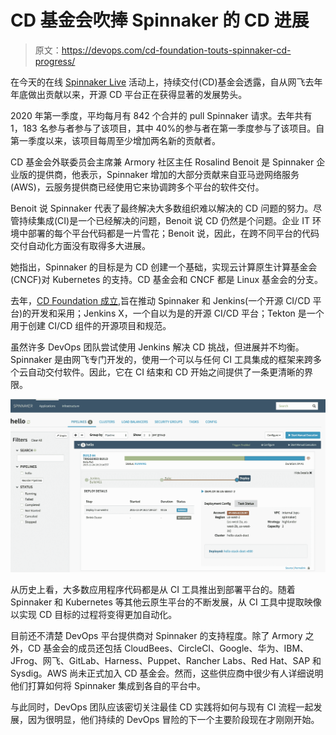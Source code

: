 # CD 基金会吹捧 Spinnaker 的 CD 进展

> 原文：<https://devops.com/cd-foundation-touts-spinnaker-cd-progress/>

在今天的在线 [Spinnaker Live](https://events.linuxfoundation.org/spinnaker-live/) 活动上，持续交付(CD)基金会透露，自从网飞去年年底做出贡献以来，开源 CD 平台正在获得显著的发展势头。

2020 年第一季度，平均每月有 842 个合并的 pull Spinnaker 请求。去年共有 1，183 名参与者参与了该项目，其中 40%的参与者在第一季度参与了该项目。自第一季度以来，该项目每周至少增加两名新的贡献者。

CD 基金会外联委员会主席兼 Armory 社区主任 Rosalind Benoit 是 Spinnaker 企业版的提供商，他表示，Spinnaker 增加的大部分贡献来自亚马逊网络服务(AWS)，云服务提供商已经使用它来协调跨多个平台的软件交付。

Benoit 说 Spinnaker 代表了最终解决大多数组织难以解决的 CD 问题的努力。尽管持续集成(CI)是一个已经解决的问题，Benoit 说 CD 仍然是个问题。企业 IT 环境中部署的每个平台代码都是一片雪花；Benoit 说，因此，在跨不同平台的代码交付自动化方面没有取得多大进展。

她指出，Spinnaker 的目标是为 CD 创建一个基础，实现云计算原生计算基金会(CNCF)对 Kubernetes 的支持。CD 基金会和 CNCF 都是 Linux 基金会的分支。

去年，[CD Foundation 成立](https://devops.com/the-linux-foundation-launches-continuous-delivery-foundation/),旨在推动 Spinnaker 和 Jenkins(一个开源 CI/CD 平台)的开发和采用；Jenkins X，一个自以为是的开源 CI/CD 平台；Tekton 是一个用于创建 CI/CD 组件的开源项目和规范。

虽然许多 DevOps 团队尝试使用 Jenkins 解决 CD 挑战，但进展并不均衡。Spinnaker 是由网飞专门开发的，使用一个可以与任何 CI 工具集成的框架来跨多个云自动交付软件。因此，它在 CI 结束和 CD 开始之间提供了一条更清晰的界限。

![](img/8a0f87da25cb421ef684ef2464aa4380.png)

从历史上看，大多数应用程序代码都是从 CI 工具推出到部署平台的。随着 Spinnaker 和 Kubernetes 等其他云原生平台的不断发展，从 CI 工具中提取映像以实现 CD 目标的过程将变得更加自动化。

目前还不清楚 DevOps 平台提供商对 Spinnaker 的支持程度。除了 Armory 之外，CD 基金会的成员还包括 CloudBees、CircleCI、Google、华为、IBM、JFrog、网飞、GitLab、Harness、Puppet、Rancher Labs、Red Hat、SAP 和 Sysdig。AWS 尚未正式加入 CD 基金会。然而，这些供应商中很少有人详细说明他们打算如何将 Spinnaker 集成到各自的平台中。

与此同时，DevOps 团队应该密切关注最佳 CD 实践将如何与现有 CI 流程一起发展，因为很明显，他们持续的 DevOps 冒险的下一个主要阶段现在才刚刚开始。